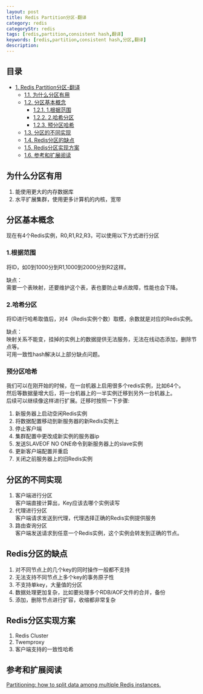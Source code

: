 ```yaml
---
layout: post
title: Redis Partition分区-翻译
category: redis
categoryStr: redis
tags: [redis,partition,consistent hash,翻译]
keywords: [redis,partition,consistent hash,分区,翻译]
description: 
---
```

<div id="table-of-contents">
<h2>目录</h2>
<div id="text-table-of-contents">
<ul>
<li><a href="#sec-1">1. Redis Partition分区-翻译</a>
<ul>
<li><a href="#sec-1-1">1.1. 为什么分区有用</a></li>
<li><a href="#sec-1-2">1.2. 分区基本概念</a>
<ul>
<li><a href="#sec-1-2-1">1.2.1. 1.根据范围</a></li>
<li><a href="#sec-1-2-2">1.2.2. 2.哈希分区</a></li>
<li><a href="#sec-1-2-3">1.2.3. 预分区哈希</a></li>
</ul>
</li>
<li><a href="#sec-1-3">1.3. 分区的不同实现</a></li>
<li><a href="#sec-1-4">1.4. Redis分区的缺点</a></li>
<li><a href="#sec-1-5">1.5. Redis分区实现方案</a></li>
<li><a href="#sec-1-6">1.6. 参考和扩展阅读</a></li>
</ul>
</li>
</ul>
</div>
</div>



## 为什么分区有用<a id="sec-1-1" name="sec-1-1"></a>

1. 能使用更大的内存数据库  
2. 水平扩展集群，使用更多计算机的内核，宽带  

## 分区基本概念<a id="sec-1-2" name="sec-1-2"></a>

现在有4个Redis实例，R0,R1,R2,R3，可以使用以下方式进行分区  

### 1.根据范围<a id="sec-1-2-1" name="sec-1-2-1"></a>

将ID，如0到1000分到R1,1000到2000分到R2这样。  

缺点：  
需要一个表映射，还要维护这个表，表也要防止单点故障，性能也会下降。  

### 2.哈希分区<a id="sec-1-2-2" name="sec-1-2-2"></a>

将ID进行哈希取值后，对4（Redis实例个数）取模，余数就是对应的Redis实例。  

缺点：  
映射关系不能变，挂掉的实例上的数据提供无法服务，无法在线动态添加，删除节点等。  
可用一致性hash解决以上部分缺点问题。  

### 预分区哈希<a id="sec-1-2-3" name="sec-1-2-3"></a>

我们可以在刚开始的时候，在一台机器上启用很多个redis实例，比如64个。  
然后等数据量增大后，将一台机器上的一半实例迁移到另外一台机器上。  
后续可以继续像这样进行扩展。迁移时按照一下步骤:  
1. 新服务器上启动空闲Redis实例
2. 将数据配置移动到新服务器的新Redis实例上
3. 停止客户端
4. 集群配置中更改成新实例的服务器ip
5. 发送SLAVEOF NO ONE命令到新服务器上的slave实例
6. 更新客户端配置并重启
7. 关闭之前服务器上的旧Redis实例

## 分区的不同实现<a id="sec-1-3" name="sec-1-3"></a>

1. 客户端进行分区  
客户端直接计算出，Key应该去哪个实例读写  
2. 代理进行分区  
客户端请求发送到代理，代理选择正确的Redis实例提供服务  
3. 路由查询分区  
客户端发送请求到任意一个Redis实例，这个实例会转发到正确的节点。  

## Redis分区的缺点<a id="sec-1-4" name="sec-1-4"></a>

1.  对不同节点上的几个key的同时操作一般都不支持
2.  无法支持不同节点上多个key的事务原子性
3.  不支持单key，大量值的分区
4.  数据处理更加复杂，比如要处理多个RDB/AOF文件的合并，备份
5.  添加，删除节点进行扩容，收缩都非常复杂

## Redis分区实现方案<a id="sec-1-5" name="sec-1-5"></a>

1.  Redis Cluster
2.  Twemproxy
3.  客户端支持的一致性哈希

## 参考和扩展阅读<a id="sec-1-6" name="sec-1-6"></a>

[Partitioning: how to split data among multiple Redis instances.](https://redis.io/topics/partitioning)

